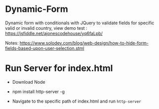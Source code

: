 # Dynamic-Form
Dynamic form with conditionals with JQuery to validate fields for specific valid or invalid country, view demo test : https://jsfiddle.net/ajonescodehouse/yq6faLpb/

Notes: https://www.solodev.com/blog/web-design/how-to-hide-form-fields-based-upon-user-selection.stml


# Run Server for index.html

- Download Node

- npm install http-server -g

- Navigate to the specific path of index.html and run  `http-server`